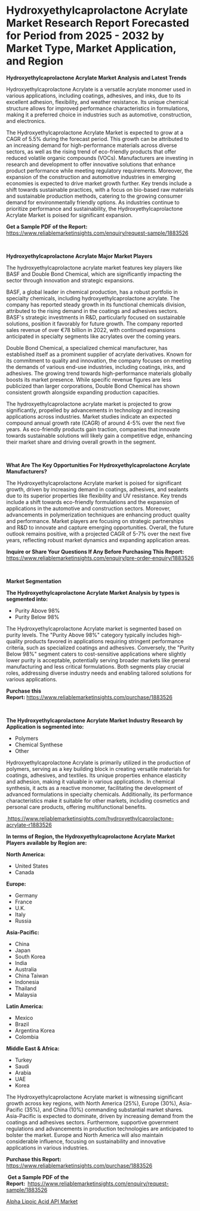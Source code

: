 <p><h1>Hydroxyethylcaprolactone Acrylate Market Research Report Forecasted for Period from 2025 -  2032 by Market Type, Market Application, and Region</h1></p><p><strong>Hydroxyethylcaprolactone Acrylate Market Analysis and Latest Trends</strong></p>
<p><p>Hydroxyethylcaprolactone Acrylate is a versatile acrylate monomer used in various applications, including coatings, adhesives, and inks, due to its excellent adhesion, flexibility, and weather resistance. Its unique chemical structure allows for improved performance characteristics in formulations, making it a preferred choice in industries such as automotive, construction, and electronics.</p><p>The Hydroxyethylcaprolactone Acrylate Market is expected to grow at a CAGR of 5.5% during the forecast period. This growth can be attributed to an increasing demand for high-performance materials across diverse sectors, as well as the rising trend of eco-friendly products that offer reduced volatile organic compounds (VOCs). Manufacturers are investing in research and development to offer innovative solutions that enhance product performance while meeting regulatory requirements. Moreover, the expansion of the construction and automotive industries in emerging economies is expected to drive market growth further. Key trends include a shift towards sustainable practices, with a focus on bio-based raw materials and sustainable production methods, catering to the growing consumer demand for environmentally friendly options. As industries continue to prioritize performance and sustainability, the Hydroxyethylcaprolactone Acrylate Market is poised for significant expansion.</p></p>
<p><strong>Get a Sample PDF of the Report:&nbsp;</strong> <a href="https://www.reliablemarketinsights.com/enquiry/request-sample/1883526?utm_campaign=2246&utm_medium=2&utm_source=Github&utm_content=ia&utm_term=03042025&utm_id=hydroxyethylcaprolactone-acrylate">https://www.reliablemarketinsights.com/enquiry/request-sample/1883526</a></p>
<p>&nbsp;</p>
<p><strong>Hydroxyethylcaprolactone Acrylate Major Market Players</strong></p>
<p><p>The hydroxyethylcaprolactone acrylate market features key players like BASF and Double Bond Chemical, which are significantly impacting the sector through innovation and strategic expansions.</p><p>BASF, a global leader in chemical production, has a robust portfolio in specialty chemicals, including hydroxyethylcaprolactone acrylate. The company has reported steady growth in its functional chemicals division, attributed to the rising demand in the coatings and adhesives sectors. BASF's strategic investments in R&D, particularly focused on sustainable solutions, position it favorably for future growth. The company reported sales revenue of over €78 billion in 2022, with continued expansions anticipated in specialty segments like acrylates over the coming years.</p><p>Double Bond Chemical, a specialized chemical manufacturer, has established itself as a prominent supplier of acrylate derivatives. Known for its commitment to quality and innovation, the company focuses on meeting the demands of various end-use industries, including coatings, inks, and adhesives. The growing trend towards high-performance materials globally boosts its market presence. While specific revenue figures are less publicized than larger corporations, Double Bond Chemical has shown consistent growth alongside expanding production capacities.</p><p>The hydroxyethylcaprolactone acrylate market is projected to grow significantly, propelled by advancements in technology and increasing applications across industries. Market studies indicate an expected compound annual growth rate (CAGR) of around 4-5% over the next five years. As eco-friendly products gain traction, companies that innovate towards sustainable solutions will likely gain a competitive edge, enhancing their market share and driving overall growth in the segment.</p></p>
<p>&nbsp;</p>
<p><strong>What Are The Key Opportunities For Hydroxyethylcaprolactone Acrylate Manufacturers?</strong></p>
<p><p>The Hydroxyethylcaprolactone Acrylate market is poised for significant growth, driven by increasing demand in coatings, adhesives, and sealants due to its superior properties like flexibility and UV resistance. Key trends include a shift towards eco-friendly formulations and the expansion of applications in the automotive and construction sectors. Moreover, advancements in polymerization techniques are enhancing product quality and performance. Market players are focusing on strategic partnerships and R&D to innovate and capture emerging opportunities. Overall, the future outlook remains positive, with a projected CAGR of 5-7% over the next five years, reflecting robust market dynamics and expanding application areas.</p></p>
<p><strong>Inquire or Share Your Questions If Any Before Purchasing This Report:</strong> <a href="https://www.reliablemarketinsights.com/enquiry/pre-order-enquiry/1883526?utm_campaign=2246&utm_medium=2&utm_source=Github&utm_content=ia&utm_term=03042025&utm_id=hydroxyethylcaprolactone-acrylate">https://www.reliablemarketinsights.com/enquiry/pre-order-enquiry/1883526</a></p>
<p>&nbsp;</p>
<p><strong>Market Segmentation</strong></p>
<p><strong>The Hydroxyethylcaprolactone Acrylate Market Analysis by types is segmented into:</strong></p>
<p><ul><li>Purity Above 98%</li><li>Purity Below 98%</li></ul></p>
<p><p>The Hydroxyethylcaprolactone Acrylate market is segmented based on purity levels. The "Purity Above 98%" category typically includes high-quality products favored in applications requiring stringent performance criteria, such as specialized coatings and adhesives. Conversely, the "Purity Below 98%" segment caters to cost-sensitive applications where slightly lower purity is acceptable, potentially serving broader markets like general manufacturing and less critical formulations. Both segments play crucial roles, addressing diverse industry needs and enabling tailored solutions for various applications.</p></p>
<p><strong>Purchase this Report:&nbsp;</strong><a href="https://www.reliablemarketinsights.com/purchase/1883526?utm_campaign=2246&utm_medium=2&utm_source=Github&utm_content=ia&utm_term=03042025&utm_id=hydroxyethylcaprolactone-acrylate">https://www.reliablemarketinsights.com/purchase/1883526</a></p>
<p>&nbsp;</p>
<p><strong>The Hydroxyethylcaprolactone Acrylate Market Industry Research by Application is segmented into:</strong></p>
<p><ul><li>Polymers</li><li>Chemical Synthese</li><li>Other</li></ul></p>
<p><p>Hydroxyethylcaprolactone Acrylate is primarily utilized in the production of polymers, serving as a key building block in creating versatile materials for coatings, adhesives, and textiles. Its unique properties enhance elasticity and adhesion, making it valuable in various applications. In chemical synthesis, it acts as a reactive monomer, facilitating the development of advanced formulations in specialty chemicals. Additionally, its performance characteristics make it suitable for other markets, including cosmetics and personal care products, offering multifunctional benefits.</p></p>
<p><a href="https://www.reliablemarketinsights.com/hydroxyethylcaprolactone-acrylate-r1883526?utm_campaign=2246&utm_medium=2&utm_source=Github&utm_content=ia&utm_term=03042025&utm_id=hydroxyethylcaprolactone-acrylate">&nbsp;https://www.reliablemarketinsights.com/hydroxyethylcaprolactone-acrylate-r1883526</a></p>
<p><strong>In terms of Region, the Hydroxyethylcaprolactone Acrylate Market Players available by Region are:</strong></p>
<p>
    <p> <strong> North America: </strong>
        <ul>
            <li>United States</li>
            <li>Canada</li>
        </ul>
        </p> 
    <p> <strong> Europe: </strong>
        <ul>
            <li>Germany</li>
            <li>France</li>
            <li>U.K.</li>
            <li>Italy</li>
            <li>Russia</li>
        </ul>
        </p> 
    <p> <strong> Asia-Pacific: </strong>
        <ul>
            <li>China</li>
            <li>Japan</li>
            <li>South Korea</li>
            <li>India</li>
            <li>Australia</li>
            <li>China Taiwan</li>
            <li>Indonesia</li>
            <li>Thailand</li>
            <li>Malaysia</li>
        </ul>
        </p> 
    <p> <strong> Latin America: </strong>
        <ul>
            <li>Mexico</li>
            <li>Brazil</li>
            <li>Argentina Korea</li>
            <li>Colombia</li>
        </ul>
        </p> 
    <p> <strong> Middle East & Africa: </strong>
        <ul>
            <li>Turkey</li>
            <li>Saudi</li>
            <li>Arabia</li>
            <li>UAE</li>
            <li>Korea</li>
        </ul>
    </p>
    </p>
<p><p>The Hydroxyethylcaprolactone Acrylate market is witnessing significant growth across key regions, with North America (25%), Europe (30%), Asia-Pacific (35%), and China (10%) commanding substantial market shares. Asia-Pacific is expected to dominate, driven by increasing demand from the coatings and adhesives sectors. Furthermore, supportive government regulations and advancements in production technologies are anticipated to bolster the market. Europe and North America will also maintain considerable influence, focusing on sustainability and innovative applications in various industries.</p></p>
<p><strong>Purchase this Report: </strong><a href="https://www.reliablemarketinsights.com/purchase/1883526?utm_campaign=2246&utm_medium=2&utm_source=Github&utm_content=ia&utm_term=03042025&utm_id=hydroxyethylcaprolactone-acrylate">https://www.reliablemarketinsights.com/purchase/1883526</a></p>
<p>&nbsp;<strong>Get a Sample PDF of the Report:&nbsp;&nbsp;</strong><a href="https://www.reliablemarketinsights.com/enquiry/request-sample/1883526?utm_campaign=2246&utm_medium=2&utm_source=Github&utm_content=ia&utm_term=03042025&utm_id=hydroxyethylcaprolactone-acrylate">https://www.reliablemarketinsights.com/enquiry/request-sample/1883526</a></p>
<p><strong></strong></p>
<p><p><a href="https://github.com/rahu1506/Market-Research-Report-List-7/blob/main/alpha-lipoic-acid-api-market.md?utm_campaign=2246&utm_medium=2&utm_source=Github&utm_content=ia&utm_term=03042025&utm_id=hydroxyethylcaprolactone-acrylate">Alpha Lipoic Acid API Market</a></p></p>